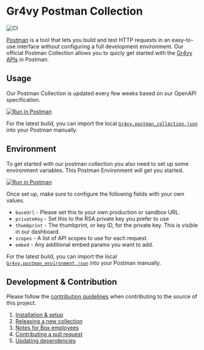# Gr4vy Postman Collection

![CI](https://github.com/gr4vy/gr4vy-postman/workflows/Generate/badge.svg) 

[Postman](https://www.getpostman.com/) is a tool that lets you build and test HTTP requests in an easy-to-use interface without configuring a full development environment. Our official Postman Collection allows you to quicly get started with the [Gr4vy APIs](https://gr4vy.com/) in Postman.

## Usage

Our Postman Collection is updated every few weeks based on our OpenAPI specification.

[![Run in Postman](https://run.pstmn.io/button.svg)](https://www.postman.com/gr4vy-com/gr4vy-public/collection/11991320-b51def04-138d-4b15-90f0-3f795b889820/?action=share&creator=11991320&active-environment=11991320-40e8d3e3-b694-428e-9a58-c38359120620)

For the latest build, you can import the local [`Gr4vy.postman_collection.json`](Gr4vy.postman_collection.json) into your Postman manually.

## Environment

To get started with our postman collection you also need to set up some environment variables. This Postman Environment will get you started.

[![Run in Postman](https://run.pstmn.io/button.svg)](https://www.postman.com/gr4vy-com/gr4vy-public/environment/11991320-40e8d3e3-b694-428e-9a58-c38359120620/gr4vy-environment?action=share&creator=11991320&active-environment=11991320-40e8d3e3-b694-428e-9a58-c38359120620)

Once set up, make sure to configure the following fields with your own values.

* `baseUrl` - Please set this to your own production or sandbox URL.
* `privateKey` - Set this to the RSA private key you prefer to use
* `thumbprint` - The thumbprint, or key ID, for the private key. This is visible in our dashboard.
* `scopes` -  A list of API scopes to use for each request.
* `embed` - Any additional embed params you want to add.

For the latest build, you can import the local [`Gr4vy.postman_environment.json`](Gr4vy.postman_environment.json) into your Postman manually.

## Development & Contribution

Please follow the [contribution guidelines](./CONTRIBUTING.md) when contributing
to the source of this project.

1. [Installation & setup](./docs/index.md)
2. [Releasing a new collection](./docs/release.md)
3. [Notes for Box employees](./docs/boxers.md)
4. [Contributing a pull request](./docs/pull-request.md)
5. [Updating dependencies](./docs/dependencies.md)
